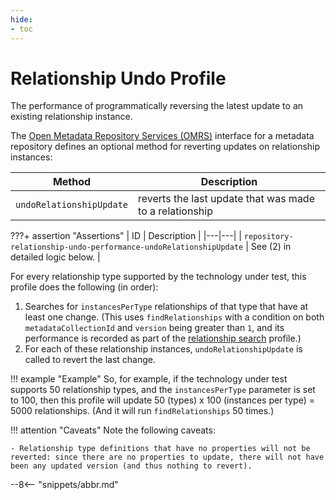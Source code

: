 ```yaml
---
hide:
- toc
---
```


<!-- SPDX-License-Identifier: CC-BY-4.0 -->
<!-- Copyright Contributors to the Egeria project. -->

# Relationship Undo Profile

The performance of programmatically reversing the latest update to an existing relationship instance.

The [Open Metadata Repository Services (OMRS)](/egeria-docs/services/omrs) interface for a metadata repository defines an optional method for reverting updates on relationship instances:

| Method | Description |
|---|---|
| `undoRelationshipUpdate` | reverts the last update that was made to a relationship |

???+ assertion "Assertions"
    | ID | Description |
    |---|---|
    | `repository-relationship-undo-performance-undoRelationshipUpdate` | See (2) in detailed logic below. |

For every relationship type supported by the technology under test, this profile does the following (in order):

1. Searches for `instancesPerType` relationships of that type that have at least one change. (This uses `findRelationships` with a condition on both `metadataCollectionId` and `version` being greater than `1`, and its performance is recorded as part of the [relationship search](relationship-search.md) profile.)
1. For each of these relationship instances, `undoRelationshipUpdate` is called to revert the last change.

!!! example "Example"
    So, for example, if the technology under test supports 50 relationship types, and the `instancesPerType` parameter is set to 100, then this profile will update 50 (types) x 100 (instances per type) = 5000 relationships. (And it will run `findRelationships` 50 times.)

!!! attention "Caveats"
    Note the following caveats:

    - Relationship type definitions that have no properties will not be reverted: since there are no properties to update, there will not have been any updated version (and thus nothing to revert).

--8<-- "snippets/abbr.md"
